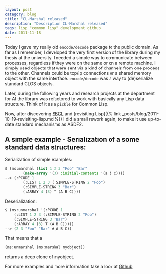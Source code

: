 ```yaml
---
layout: post
category: blog
title: "CL-Marshal released"
description: "Description CL-Marshal released"
tags: lisp "common lisp" development github
date: 2011-11-18
---
```


Today I gave my really old `encode/decode` package to the public
domain. As far as I remember, I developed the very first version of
the library during my thesis at the university. I needed a simple
way to communicate between processes, regardless if they were on the
same or on a remote machine. I simply used objects that were sent via
a kind of channels from one process to the other. Channels could be
tcp/ip connections or a shared memory object with the same interface.
`encode/decode` was a way to (de)serialize standard CLOS objects.

Later, during the following years and research projects at the department
for AI the library was refactored to work with basically any Lisp
data structure. Think of it as a `pickle` for Common Lisp.

Now, after discovering [SBCL](http://www.sbcl.org) and
[revisiting Lisp]({% link _posts/blog/2011-10-19-revisiting-lisp.md %}) I did a small rework
again, to make it use up-to-date standard mechanisms as ASDF2.

A simple example - Serialization of a some standard data structures:
--------------------------------------------------------------------

Serialization of simple examples:

```lisp
$ (ms:marshal (list 1 2 3 "Foo" "Bar"
        (make-array '(3) :initial-contents '(a b c))))
--> (:PCODE 1
        (:LIST 1 2 3 (:SIMPLE-STRING 2 "Foo")
        (:SIMPLE-STRING 3 "Bar")
        (:ARRAY 4 (3) T (A B C))))
```

Deserialization:

```lisp
$ (ms:unmarshal '(:PCODE 1
    (:LIST 1 2 3 (:SIMPLE-STRING 2 "Foo")
    (:SIMPLE-STRING 3 "Bar")
    (:ARRAY 4 (3) T (A B C)))))
--> (2 3 "Foo" "Bar" #(A B C))
```

That means that a

```lisp
(ms:unmarshal (ms:marshal myobject))
```

returns a deep clone of myobject.

For more examples and more information take a look at
[Github](http://www.github.com/wlbr/cl-marshal)
